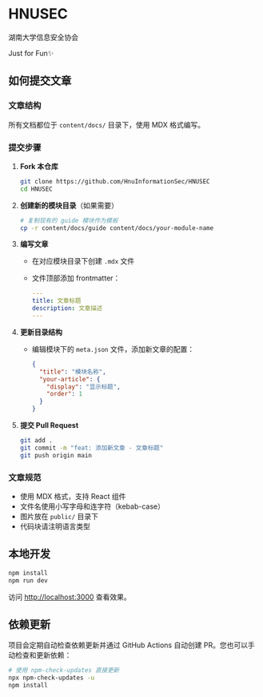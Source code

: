 # HNUSEC

湖南大学信息安全协会

Just for Fun✨

## 如何提交文章

### 文章结构

所有文档都位于 `content/docs/` 目录下，使用 MDX 格式编写。

### 提交步骤

1. **Fork 本仓库**

   ```bash
   git clone https://github.com/HnuInformationSec/HNUSEC
   cd HNUSEC
   ```

2. **创建新的模块目录**（如果需要）

   ```bash
   # 复制现有的 guide 模块作为模板
   cp -r content/docs/guide content/docs/your-module-name
   ```

3. **编写文章**
   - 在对应模块目录下创建 `.mdx` 文件
   - 文件顶部添加 frontmatter：

     ```yaml
     ---
     title: 文章标题
     description: 文章描述
     ---
     ```

4. **更新目录结构**
   - 编辑模块下的 `meta.json` 文件，添加新文章的配置：

     ```json
     {
       "title": "模块名称",
       "your-article": {
         "display": "显示标题",
         "order": 1
       }
     }
     ```

5. **提交 Pull Request**

   ```bash
   git add .
   git commit -m "feat: 添加新文章 - 文章标题"
   git push origin main
   ```

### 文章规范

- 使用 MDX 格式，支持 React 组件
- 文件名使用小写字母和连字符（kebab-case）
- 图片放在 `public/` 目录下
- 代码块请注明语言类型

## 本地开发

```bash
npm install
npm run dev
```

访问 <http://localhost:3000> 查看效果。

## 依赖更新

项目会定期自动检查依赖更新并通过 GitHub Actions 自动创建 PR。您也可以手动检查和更新依赖：

```bash
# 使用 npm-check-updates 直接更新
npx npm-check-updates -u
npm install
```
